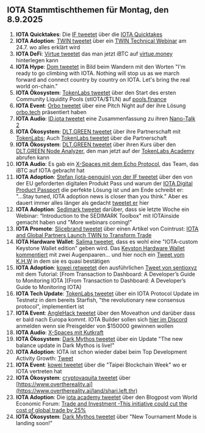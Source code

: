 ## IOTA Stammtischthemen für Montag, den 8.9.2025

1. **IOTA Quicktakes**: Die [IF tweetet](https://x.com/iota/status/1962500954403520961) über die [IOTA Quicktakes](https://youtu.be/2sd8De1mgZs)
2. **IOTA Adoption**: [TWIN tweetet](https://x.com/TWINGlobalOrg/status/1962496003686256821) über ein [TWIN Technical Webinar](https://luma.com/jnjr4qbc) am 24.7. wo alles erklärt wird
3. **IOTA DeFi**: [Virtue tweetet](https://x.com/Virtue_Money/status/1962506736864010610) das man jetzt iBTC auf [virtue.money](https://virtue.money/) hinterlegen kann
4. **IOTA Hype**: [Dom tweetet](https://x.com/DomSchiener/status/1962521536939635076) in Bild beim Wandern mit den Worten "I'm ready to go climbing with IOTA. Nothing will stop us as we march forward and connect country by country on IOTA. Let's bring the real world on-chain."
5. **IOTA Ökosystem**: [TokenLabs tweetet](https://x.com/TokenLabsX/status/1962579861475598633) über den Start des ersten Community Liquidity Pools (stIOTA/$TLN) auf [pools.finance](pools.finance)
6. **IOTA Event**: [Orbo tweetet](https://x.com/HelloOrobo/status/1962749686533763128) über eine Pitch Night auf der ihre Lösung [orbo.tech](https://www.orobo.tech/) präsentiert haben
7. **IOTA Audio**: [ID.iota tweetet](https://x.com/id_iota/status/1962590916453060934) eine Zusammenfassung zu ihren [Nano-Talk 2](https://x.com/id_iota/status/1962590916453060934)
8. **IOTA Ökosystem**: [DLT.GREEN tweetet](https://x.com/dlt_green/status/1962782904318038220) über ihre Partnerschaft mit [TokenLabs](https://x.com/TokenLabsX); Auch [TokenLabs tweetet](https://x.com/TokenLabsX/status/1962786400257904967) über die Partnerschaft
9. **IOTA Ökosystem**: [DLT.GREEN tweetet](https://x.com/dlt_green/status/1962803931186082196) über ihren Kurs über den [DLT.GREEN Node Analyzer](https://dlt.green/), den man jetzt auf der [TokenLabs Academy](https://tokenlabs.network/academy) abrufen kann
10. **IOTA Audio**: Es gab ein [X-Spaces mit dem Echo Protocol](https://x.com/EchoProtocol_/status/1962847979939025166), das Team, das iBTC auf IOTA gebracht hat
11. **IOTA Adoption**: [Stefan (iota-penguin) von der IF tweetet](https://x.com/iota_penguin/status/1962880466895184214) über den von der EU geforderten digitalen Produkt Pass und warum der [IOTA Digital Product Passport](https://www.iota.org/learn/showcases/dpp) die perfekte Lösung ist und am Ende schreibt er: "...Stay tuned, IOTA adoption news is closer than you think." Aber es dauert immer alles länger als gedacht [tweetet er](https://x.com/iota_penguin/status/1962886149396942857) hier
12. **IOTA Adoption**: [Sedimark tweetet](https://x.com/sedimark/status/1962822047626625525) darüber, dass sie letzte Woche ein Webinar: “Introduction to the SEDIMARK Toolbox" mit IOTAinside gemacht haben und "More webinars coming!"
13. **IOTA Promote**: [Slicebrand tweetet](https://x.com/slicedbrand/status/1962883989087084897) über einen Artikel von Cointrust: [IOTA and Global Partners Launch TWIN to Transform Trade](https://www.cointrust.com/news/iota-and-global-partners-launch-twin-to-transform-trade)
14. **IOTA Hardware Wallet**: [Salima tweetet](https://x.com/Salimasbegum/status/1961886740311953874), dass es wohl eine "IOTA-custom Keystone Wallet edition" geben wird. Das [Keyston Hardware Wallet kommentiert](https://x.com/KeystoneWallet/status/1962905826538217940) mit zwei Augenpaaren... und hier noch ein [Tweet vom K.H.W](https://x.com/KeystoneWallet/status/1963587862030377000) in dem sie es quasi bestätigen
15. **IOTA Adoption**: [kowei retweetet](https://x.com/kowei1995/status/1963147279835251031) den ausführlichen [Tweet von sentioxyz](https://x.com/sentioxyz/status/1963100351667786143) mit dem Tutorial: [From Transaction to Dashboard: A Developer’s Guide to Monitoring IOTA ](From Transaction to Dashboard: A Developer’s Guide to Monitoring IOTA)
16. **IOTA Tech Update**: [TokenLabs tweetet](https://x.com/TokenLabsX/status/1963195522757415317) über ein IOTA Protocol Update im Testnetz in dem bereits Starfish, "the revolutionary new consensus protocol", implementiert ist
17. **IOTA Event**: [AngleHack tweetet](https://x.com/AngelHack/status/1963180172502516115) über den Moveathon und darüber dass er bald nach Europa kommt. IOTA Builder sollen sich [hier im Discord](https://discord.com/invite/iota-builders) anmelden wenn sie Preisgelder von $150000 gewinnen wollen
18. **IOTA Audio**: [X-Spaces mit Kutkraft](https://x.com/kutkraft/status/1962467147705352457)
19. **IOTA Ökosystem**: [Dark Mythos tweetet](https://x.com/DarkMythosTCG/status/1963231921141428246) über ein Update "The new balance update in Dark Mythos is live!"
20. **IOTA Adoption**: IOTA ist schon wieder dabei beim Top Development Activity Growth: [Tweet](https://x.com/scully1984/status/1963286876464250934)
21. **IOTA Event**: [kowei tweetet](https://x.com/kowei1995/status/1963496748439023630) über die "Taipei Blockchain Week" wo er IOTA vertreten hat
22. **IOTA Ökosystem**: [cryptovaquita tweetet](https://x.com/cryptovaquita/status/1962822297548440001) über [https://www.overthereality.ai](https://www.overthereality.ai/land/shari.left.thr)
23. **IOTA Adoption**: Die [iota academy tweetet](https://x.com/academy_iota/status/1963566226128408600) über den Blogpost vom World Economic Forum: [Trade and Investment -This initiative could cut the cost of global trade by 25%](https://www.weforum.org/stories/2025/06/twin-foundation-global-trade/)
24. **IOTA Ökosystem**: [Dark Mythos tweetet](https://x.com/DarkMythosTCG/status/1963864984368054673) über "New Tournament Mode is landing soon!"
